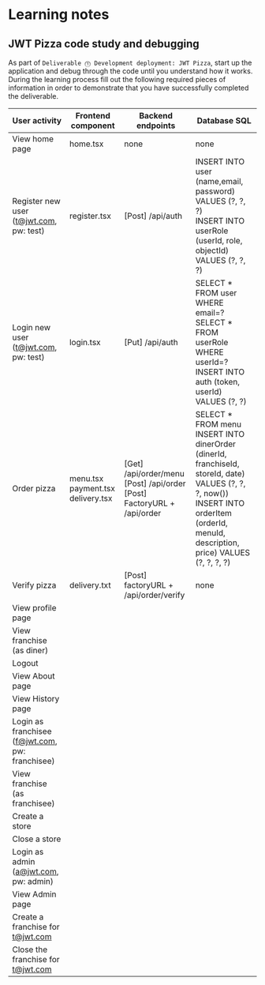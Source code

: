 # Learning notes

## JWT Pizza code study and debugging

As part of `Deliverable ⓵ Development deployment: JWT Pizza`, start up the application and debug through the code until you understand how it works. During the learning process fill out the following required pieces of information in order to demonstrate that you have successfully completed the deliverable.

| User activity                                       | Frontend component | Backend endpoints | Database SQL |
| --------------------------------------------------- | ------------------ | ----------------- | ------------ |
| View home page                                      |     home.tsx       |     none          |  none        |
| Register new user<br/>(t@jwt.com, pw: test)         |     register.tsx   | \[Post\] /api/auth |  INSERT INTO user (name,email, password) VALUES (?, ?, ?) <br/> INSERT INTO userRole (userId, role, objectId) VALUES (?, ?, ?)   |
| Login new user<br/>(t@jwt.com, pw: test)            |     login.tsx      | \[Put\] /api/auth  |  SELECT * FROM user WHERE email=? <br/> SELECT * FROM userRole WHERE userId=? <br/> INSERT INTO auth (token, userId) VALUES (?, ?)            |
| Order pizza                                         |  menu.tsx <br/> payment.tsx <br/> delivery.tsx                  |    \[Get\] /api/order/menu <br/>  \[Post\] /api/order  <br/> \[Post\] FactoryURL + /api/order            |   SELECT * FROM menu <br/> INSERT INTO dinerOrder (dinerId, franchiseId, storeId, date) VALUES (?, ?, ?, now()) <br/> INSERT INTO orderItem (orderId, menuId, description, price) VALUES (?, ?, ?, ?)         |
| Verify pizza                                        |      delivery.txt              |  \[Post\]   factoryURL + /api/order/verify              |    none          |
| View profile page                                   |                    |                   |              |
| View franchise<br/>(as diner)                       |                    |                   |              |
| Logout                                              |                    |                   |              |
| View About page                                     |                    |                   |              |
| View History page                                   |                    |                   |              |
| Login as franchisee<br/>(f@jwt.com, pw: franchisee) |                    |                   |              |
| View franchise<br/>(as franchisee)                  |                    |                   |              |
| Create a store                                      |                    |                   |              |
| Close a store                                       |                    |                   |              |
| Login as admin<br/>(a@jwt.com, pw: admin)           |                    |                   |              |
| View Admin page                                     |                    |                   |              |
| Create a franchise for t@jwt.com                    |                    |                   |              |
| Close the franchise for t@jwt.com                   |                    |                   |              |

